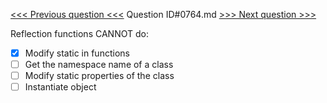 [<<< Previous question <<<](0763.md)  Question ID#0764.md  [>>> Next question >>>](0765.md) 

Reflection functions CANNOT do:

- [x] Modify static in functions
- [ ] Get the namespace name of a class
- [ ] Modify static properties of the class
- [ ] Instantiate object
